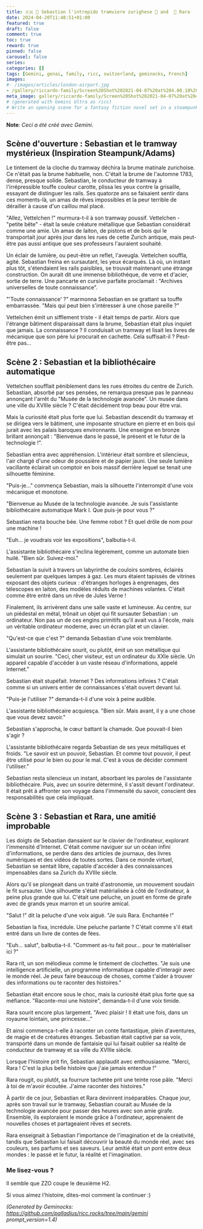 ```yaml
---
title: 🇫🇷 🚈 Sebastian l'intrepido tramviere zurighese 🏴󠁧󠁢󠁳󠁣󠁴󠁿 and  🦒 Rara
date: 2024-04-20T11:48:51+01:00
featured: true
draft: false
comment: true
toc: true
reward: true
pinned: false
carousel: false
series:
categories: []
tags: [Gemini, genai, family, ricc, switzerland, geminocks, French]
images:
#- /images/articles/london-airport.jpg
- /gallery/riccardo-family/Screen%20Shot%202021-04-07%20at%204.00.10%20PM.png
meta_image: gallery/riccardo-family/Screen%20Shot%202021-04-07%20at%204.00.10%20PM.png # This is for ZZO
# (generated with Gemini Ultra as ricc)
# Write an opening scene for a fantasy fiction novel set in a steampunk 18th century. Be descriptive and historically accurate. Avoid anachronism. The scene should involve Sebastian, a veryyoung tram driver in Zurich on a quest to understand the nature of knowledge and learning. Write in the style of Douglas Adams. Build mystery throughout the scene and end with an unexpected revelation. Write in Italian.
---
```


**Note**: *Ceci a été créé avec Gemini*.

## Scène d'ouverture : Sebastian et le tramway mystérieux (Inspiration Steampunk/Adams)

Le tintement de la cloche du tramway déchira la brume matinale zurichoise. Ce n'était pas la brume habituelle, non. C'était la brume de l'automne 1783, dense, presque solide. Sebastian, le conducteur de tramway à l'irrépressible touffe couleur carotte, plissa les yeux contre la grisaille, essayant de distinguer les rails. Ses quatorze ans se faisaient sentir dans ces moments-là, un amas de rêves impossibles et la peur terrible de dérailler à cause d'un caillou mal placé.

"Allez, Vettelchen !" murmura-t-il à son tramway poussif. Vettelchen - "petite bête" - était la seule créature métallique que Sebastian considérait comme une amie. Un amas de laiton, de pistons et de bois qui le transportait jour après jour dans les rues de cette Zurich antique, mais peut-être pas aussi antique que ses professeurs l'auraient souhaité.

Un éclair de lumière, ou peut-être un reflet, l'aveugla. Vettelchen souffla, agité. Sebastian freina en sursautant, les yeux écarqués. Là où, un instant plus tôt, s'étendaient les rails paisibles, se trouvait maintenant une étrange construction. On aurait dit une immense bibliothèque, de verre et d'acier, sortie de terre. Une pancarte en cursive parfaite proclamait : "Archives universelles de toute connaissance".

"'Toute connaissance' ?" marmonna Sebastian en se grattant sa touffe embarrassée. "Mais qui peut bien s'intéresser à une chose pareille ?"

Vettelchen émit un sifflement triste - il était temps de partir. Alors que l'étrange bâtiment disparaissait dans la brume, Sebastian était plus inquiet que jamais. La connaissance ? Il conduisait un tramway et lisait les livres de mécanique que son père lui procurait en cachette. Cela suffisait-il ? Peut-être pas...

## Scène 2 : Sebastian et la bibliothécaire automatique

Vettelchen soufflait péniblement dans les rues étroites du centre de Zurich. Sebastian, absorbé par ses pensées, ne remarqua presque pas le panneau annonçant l'arrêt du "Musée de la technologie avancée". Un musée dans une ville du XVIIIe siècle ? C'était décidément trop beau pour être vrai.

Mais la curiosité était plus forte que lui. Sebastian descendit du tramway et se dirigea vers le bâtiment, une imposante structure en pierre et en bois qui jurait avec les palais baroques environnants. Une enseigne en bronze brillant annonçait : "Bienvenue dans le passé, le présent et le futur de la technologie !".

Sebastian entra avec appréhension. L'intérieur était sombre et silencieux, l'air chargé d'une odeur de poussière et de papier jauni. Une seule lumière vacillante éclairait un comptoir en bois massif derrière lequel se tenait une silhouette féminine.

"Puis-je..." commença Sebastian, mais la silhouette l'interrompit d'une voix mécanique et monotone.

"Bienvenue au Musée de la technologie avancée. Je suis l'assistante bibliothécaire automatique Mark I. Que puis-je pour vous ?"

Sebastian resta bouche bée. Une femme robot ? Et quel drôle de nom pour une machine !

"Euh... je voudrais voir les expositions", balbutia-t-il.

L'assistante bibliothécaire s'inclina légèrement, comme un automate bien huilé. "Bien sûr. Suivez-moi."

Sebastian la suivit à travers un labyrinthe de couloirs sombres, éclairés seulement par quelques lampes à gaz. Les murs étaient tapissés de vitrines exposant des objets curieux : d'étranges horloges à engrenages, des télescopes en laiton, des modèles réduits de machines volantes. C'était comme être entré dans un rêve de Jules Verne !

Finalement, ils arrivèrent dans une salle vaste et lumineuse. Au centre, sur un piédestal en métal, trônait un objet qui fit sursauter Sebastian : un ordinateur. Non pas un de ces engins primitifs qu'il avait vus à l'école, mais un véritable ordinateur moderne, avec un écran plat et un clavier.

"Qu'est-ce que c'est ?" demanda Sebastian d'une voix tremblante.

L'assistante bibliothécaire sourit, ou plutôt, émit un son métallique qui simulait un sourire. "Ceci, cher visiteur, est un ordinateur du XXIe siècle. Un appareil capable d'accéder à un vaste réseau d'informations, appelé Internet."

Sebastian était stupéfait. Internet ? Des informations infinies ? C'était comme si un univers entier de connaissances s'était ouvert devant lui.

"Puis-je l'utiliser ?" demanda-t-il d'une voix à peine audible.

L'assistante bibliothécaire acquiesça. "Bien sûr. Mais avant, il y a une chose que vous devez savoir."

Sebastian s'approcha, le cœur battant la chamade. Que pouvait-il bien s'agir ?

L'assistante bibliothécaire regarda Sebastian de ses yeux métalliques et froids. "Le savoir est un pouvoir, Sebastian. Et comme tout pouvoir, il peut être utilisé pour le bien ou pour le mal. C'est à vous de décider comment l'utiliser."

Sebastian resta silencieux un instant, absorbant les paroles de l'assistante bibliothécaire. Puis, avec un sourire déterminé, il s'assit devant l'ordinateur. Il était prêt à affronter son voyage dans l'immensité du savoir, conscient des responsabilités que cela impliquait.

## Scène 3 : Sebastian et Rara, une amitié improbable

Les doigts de Sebastian dansaient sur le clavier de l'ordinateur, explorant l'immensité d'Internet. C'était comme naviguer sur un océan infini d'informations, se perdre dans des articles de journaux, des livres numériques et des vidéos de toutes sortes. Dans ce monde virtuel, Sebastian se sentait libre, capable d'accéder à des connaissances impensables dans sa Zurich du XVIIIe siècle.

Alors qu'il se plongeait dans un traité d'astronomie, un mouvement soudain le fit sursauter. Une silhouette s'était matérialisée à côté de l'ordinateur, à peine plus grande que lui. C'était une peluche, un jouet en forme de girafe avec de grands yeux marron et un sourire amical.

"Salut !" dit la peluche d'une voix aiguë. "Je suis Rara. Enchantée !"

Sebastian la fixa, incrédule. Une peluche parlante ? C'était comme s'il était entré dans un livre de contes de fées.

"Euh... salut", balbutia-t-il. "Comment as-tu fait pour... pour te matérialiser ici ?"

Rara rit, un son mélodieux comme le tintement de clochettes. "Je suis une intelligence artificielle, un programme informatique capable d'interagir avec le monde réel. Je peux faire beaucoup de choses, comme t'aider à trouver des informations ou te raconter des histoires."

Sebastian était encore sous le choc, mais la curiosité était plus forte que sa méfiance. "Raconte-moi une histoire", demanda-t-il d'une voix timide.

Rara sourit encore plus largement. "Avec plaisir ! Il était une fois, dans un royaume lointain, une princesse..."

Et ainsi commença-t-elle à raconter un conte fantastique, plein d'aventures, de magie et de créatures étranges. Sebastian était captivé par sa voix, transporté dans un monde de fantaisie qui lui faisait oublier sa réalité de conducteur de tramway et sa ville du XVIIIe siècle.

Lorsque l'histoire prit fin, Sebastian applaudit avec enthousiasme. "Merci, Rara ! C'est la plus belle histoire que j'aie jamais entendue !"

Rara rougit, ou plutôt, sa fourrure tachetée prit une teinte rose pâle. "Merci à toi de m'avoir écoutée. J'aime raconter des histoires."

À partir de ce jour, Sebastian et Rara devinrent inséparables. Chaque jour, après son travail sur le tramway, Sebastian courait au Musée de la technologie avancée pour passer des heures avec son amie girafe. Ensemble, ils exploraient le monde grâce à l'ordinateur, apprenaient de nouvelles choses et partageaient rêves et secrets.

Rara enseignait à Sebastian l'importance de l'imagination et de la créativité, tandis que Sebastian lui faisait découvrir la beauté du monde réel, avec ses couleurs, ses parfums et ses saveurs. Leur amitié était un pont entre deux mondes : le passé et le futur, la réalité et l'imagination.

### Me lisez-vous ?

Il semble que ZZO coupe le deuxième H2.

Si vous aimez l'histoire, dites-moi comment la continuer :)


*(Generated by Geminocks: https://github.com/palladius/ricc.rocks/tree/main/gemini prompt_version=1.4)*